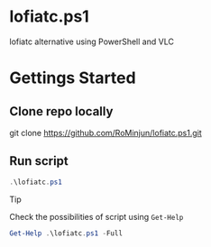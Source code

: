 # lofiatc.ps1
lofiatc alternative using PowerShell and VLC

# Gettings Started

## Clone repo locally
git clone https://github.com/RoMinjun/lofiatc.ps1.git

## Run script
```powershell
.\lofiatc.ps1
```

> [!TIP]
Check the possibilities of script using `Get-Help` 
```powershell
Get-Help .\lofiatc.ps1 -Full
```
